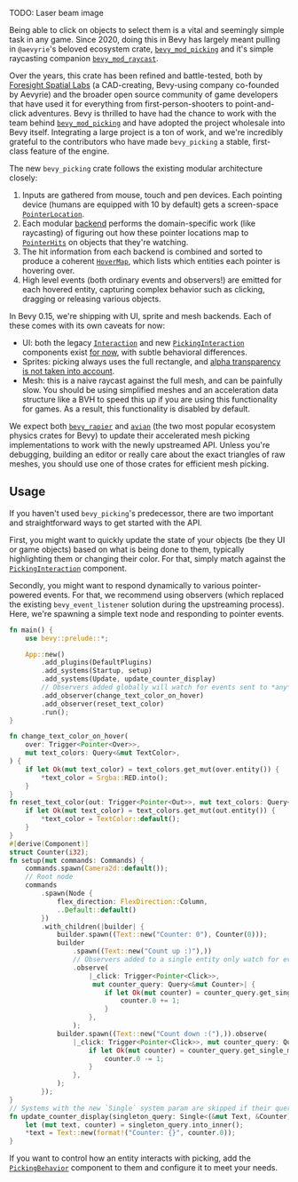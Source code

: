 <!-- Add mesh picking backend and `MeshRayCast` system parameter -->
<!-- https://github.com/bevyengine/bevy/pull/15800 -->

TODO: Laser beam image

Being able to click on objects to select them is a vital and seemingly simple task in any game.
Since 2020, doing this in Bevy has largely meant pulling in `@aevyrie`'s beloved ecosystem crate, [`bevy_mod_picking`] and it's simple raycasting companion [`bevy_mod_raycast`].

Over the years, this crate has been refined and battle-tested, both by [Foresight Spatial Labs] (a CAD-creating, Bevy-using company co-founded by Aevyrie) and
the broader open source community of game developers that have used it for everything from first-person-shooters to point-and-click adventures.
Bevy is thrilled to have had the chance to work with the team behind [`bevy_mod_picking`] and have adopted the project wholesale into Bevy itself.
Integrating a large project is a ton of work, and we're incredibly grateful to the contributors who have made `bevy_picking` a stable, first-class feature of the engine.

The new `bevy_picking` crate follows the existing modular architecture closely:

1. Inputs are gathered from mouse, touch and pen devices. Each pointing device (humans are equipped with 10 by default) gets a screen-space [`PointerLocation`].
2. Each modular [backend] performs the domain-specific work (like raycasting) of figuring out how these pointer locations map to [`PointerHits`] on objects that they're watching.
3. The hit information from each backend is combined and sorted to produce a coherent [`HoverMap`], which lists which entities each pointer is hovering over.
4. High level events (both ordinary events and observers!) are emitted for each hovered entity, capturing complex behavior such as clicking, dragging or releasing various objects.

In Bevy 0.15, we're shipping with UI, sprite and mesh backends. Each of these comes with its own caveats for now:

- UI: both the legacy [`Interaction`] and new [`PickingInteraction`] components exist [for now](https://github.com/bevyengine/bevy/issues/15550), with subtle behavioral differences.
- Sprites: picking always uses the full rectangle, and [alpha transparency is not taken into account](https://github.com/bevyengine/bevy/issues/14929).
- Mesh: this is a naive raycast against the full mesh, and can be painfully slow. You should be using simplified meshes and an acceleration data structure like a BVH to speed this up if you are using this functionality for games. As a result, this functionality is disabled by default.

We expect both [`bevy_rapier`] and [`avian`] (the two most popular ecosystem physics crates for Bevy) to update their accelerated mesh picking implementations to work with the newly upstreamed API. Unless you're debugging, building an editor or really care about the exact triangles of raw meshes, you should use one of those crates for efficient mesh picking.

## Usage

If you haven't used `bevy_picking`'s predecessor, there are two important and straightforward ways to get started with the API.

First, you might want to quickly update the state of your objects (be they UI or game objects) based on what is being done to them, typically highlighting them or changing their color. For that, simply match against the [`PickingInteraction`] component.

Secondly, you might want to respond dynamically to various pointer-powered events. For that, we recommend using observers (which replaced the existing `bevy_event_listener` solution during the upstreaming process).
Here, we're spawning a simple text node and responding to pointer events.

```rust
fn main() {
    use bevy::prelude::*;

    App::new()
        .add_plugins(DefaultPlugins)
        .add_systems(Startup, setup)
        .add_systems(Update, update_counter_display)
        // Observers added globally will watch for events sent to *any* entity
        .add_observer(change_text_color_on_hover)
        .add_observer(reset_text_color)
        .run();
}

fn change_text_color_on_hover(
    over: Trigger<Pointer<Over>>,
    mut text_colors: Query<&mut TextColor>,
) {
    if let Ok(mut text_color) = text_colors.get_mut(over.entity()) {
        *text_color = Srgba::RED.into();
    }
}
fn reset_text_color(out: Trigger<Pointer<Out>>, mut text_colors: Query<&mut TextColor>) {
    if let Ok(mut text_color) = text_colors.get_mut(out.entity()) {
        *text_color = TextColor::default();
    }
}
#[derive(Component)]
struct Counter(i32);
fn setup(mut commands: Commands) {
    commands.spawn(Camera2d::default());
    // Root node
    commands
        .spawn(Node {
            flex_direction: FlexDirection::Column,
            ..Default::default()
        })
        .with_children(|builder| {
            builder.spawn((Text::new("Counter: 0"), Counter(0)));
            builder
                .spawn((Text::new("Count up :)"),))
                // Observers added to a single entity only watch for events to that specific entity
                .observe(
                    |_click: Trigger<Pointer<Click>>,
                     mut counter_query: Query<&mut Counter>| {
                        if let Ok(mut counter) = counter_query.get_single_mut() {
                            counter.0 += 1;
                        }
                    },
                );
            builder.spawn((Text::new("Count down :("),)).observe(
                |_click: Trigger<Pointer<Click>>, mut counter_query: Query<&mut Counter>| {
                    if let Ok(mut counter) = counter_query.get_single_mut() {
                        counter.0 -= 1;
                    }
                },
            );
        });
}
// Systems with the new `Single` system param are skipped if their query doesn't return exactly one elemnent
fn update_counter_display(singleton_query: Single<(&mut Text, &Counter)>) {
    let (mut text, counter) = singleton_query.into_inner();
    *text = Text::new(format!("Counter: {}", counter.0));
}
```

If you want to control how an entity interacts with picking, add the [`PickingBehavior`] component to them and configure it to meet your needs.

[`bevy_mod_picking`]: https://crates.io/crates/bevy_mod_picking/
[`bevy_mod_raycast`]: https://crates.io/crates/bevy_mod_raycast/
[Foresight Spatial Labs]: https://www.fslabs.ca/
[`PointerLocation`]: https://docs.rs/bevy/0.15.0/bevy/picking/backend/prelude/struct.PointerLocation.html
[backend]: https://docs.rs/bevy/0.15.0/bevy/picking/backend/index.html
[`PointerHits`]: https://docs.rs/bevy/0.15.0/bevy/picking/backend/struct.PointerHits.html
[`HoverMap`]: https://docs.rs/bevy/0.15.0/bevy/picking/focus/struct.HoverMap.html
[`Interaction`]: https://docs.rs/bevy/0.15.0/bevy/prelude/enum.Interaction.html
[`PickingInteraction`]: https://docs.rs/bevy/0.15.0/bevy/picking/focus/enum.PickingInteraction.html
[`bevy_rapier`]: https://crates.io/crates/bevy_rapier3d
[`avian`]: https://crates.io/crates/avian3d
[`PickingBehavior`]: https://docs.rs/bevy/0.15.0/bevy/picking/struct.PickingBehavior.html
